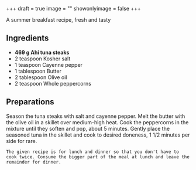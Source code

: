 +++
draft = true
image = ""
showonlyimage = false
+++

A summer breakfast recipe, fresh and tasty
<!--more-->

## Ingredients

- **469 g Ahi tuna steaks**
- 2 teaspoon Kosher salt
- 1 teaspoon Cayenne pepper
- 1 tablespoon Butter
- 2 tablespoon Olive oil
- 2 teaspoon Whole peppercorns

## Preparations

Season the tuna steaks with salt and cayenne pepper. Melt the butter with the olive oil in a skillet over medium-high heat. Cook the peppercorns in the mixture until they soften and pop, about 5 minutes. Gently place the seasoned tuna in the skillet and cook to desired doneness, 1 1/2 minutes per side for rare.  

`The given recipe is for lunch and dinner so that you don't have to cook twice. Consume the bigger part of the meal at lunch and leave the remainder for dinner.`
